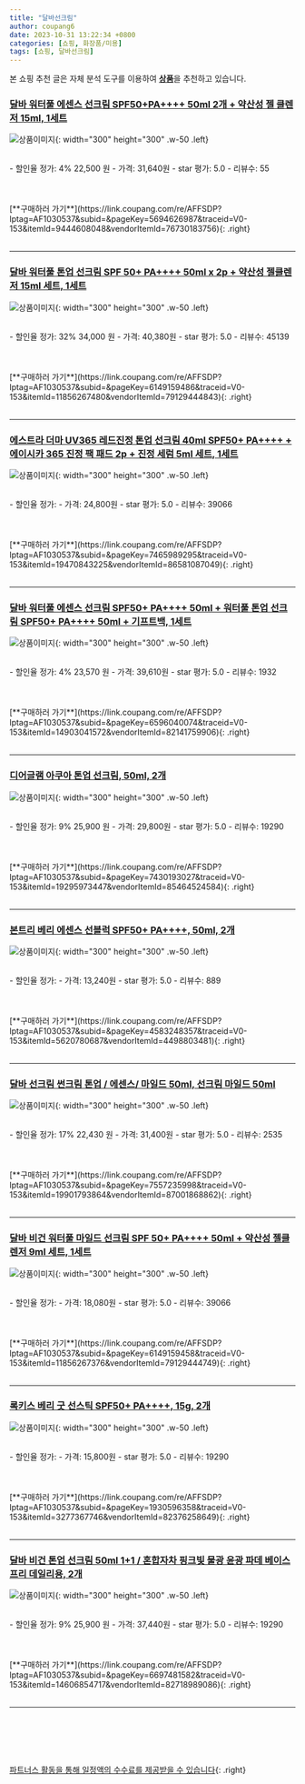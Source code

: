 ```yaml
---
title: "달바선크림"
author: coupang6
date: 2023-10-31 13:22:34 +0800
categories: [쇼핑, 화장품/미용]
tags: [쇼핑, 달바선크림]
---
```


본 쇼핑 추천 글은 자체 분석 도구를 이용하여 [**상품**](https://link.coupang.com/a/bao1ui)을 추천하고 있습니다.

### [달바 워터풀 에센스 선크림 SPF50+PA++++ 50ml 2개 + 약산성 젤 클렌저 15ml, 1세트](https://link.coupang.com/re/AFFSDP?lptag=AF1030537&subid=&pageKey=5694626987&traceid=V0-153&itemId=9444608048&vendorItemId=76730183756)

![상품이미지](https://thumbnail10.coupangcdn.com/thumbnails/remote/230x230ex/image/retail/images/8930260696626164-ce0749bc-427c-4d41-84f6-86a94f556362.jpg){: width="300" height="300" .w-50 .left}


<br>
- 할인율 정가: 4%  22,500   원
- 가격: 31,640원
- star 평가: 5.0
- 리뷰수: 55
<br>
<br>
<br>
<br>
[**구매하러 가기**](https://link.coupang.com/re/AFFSDP?lptag=AF1030537&subid=&pageKey=5694626987&traceid=V0-153&itemId=9444608048&vendorItemId=76730183756){: .right}
<br>
<br>

---

### [달바 워터풀 톤업 선크림 SPF 50+ PA++++ 50ml x 2p + 약산성 젤클렌저 15ml 세트, 1세트](https://link.coupang.com/re/AFFSDP?lptag=AF1030537&subid=&pageKey=6149159486&traceid=V0-153&itemId=11856267480&vendorItemId=79129444843)

![상품이미지](https://thumbnail7.coupangcdn.com/thumbnails/remote/230x230ex/image/retail/images/398654994856171-43613afc-c805-46fc-ae61-f3ac69444cd4.jpg){: width="300" height="300" .w-50 .left}


<br>
- 할인율 정가: 32%  34,000   원
- 가격: 40,380원
- star 평가: 5.0
- 리뷰수: 45139
<br>
<br>
<br>
<br>
[**구매하러 가기**](https://link.coupang.com/re/AFFSDP?lptag=AF1030537&subid=&pageKey=6149159486&traceid=V0-153&itemId=11856267480&vendorItemId=79129444843){: .right}
<br>
<br>

---

### [에스트라 더마 UV365 레드진정 톤업 선크림 40ml SPF50+ PA++++ + 에이시카 365 진정 팩 패드 2p + 진정 세럼 5ml 세트, 1세트](https://link.coupang.com/re/AFFSDP?lptag=AF1030537&subid=&pageKey=7465989295&traceid=V0-153&itemId=19470843225&vendorItemId=86581087049)

![상품이미지](https://thumbnail9.coupangcdn.com/thumbnails/remote/230x230ex/image/retail/images/2023/07/14/18/0/f795e616-43c3-41dd-a230-49ec4dda3871.jpg){: width="300" height="300" .w-50 .left}


<br>
- 할인율 정가: 
- 가격: 24,800원
- star 평가: 5.0
- 리뷰수: 39066
<br>
<br>
<br>
<br>
[**구매하러 가기**](https://link.coupang.com/re/AFFSDP?lptag=AF1030537&subid=&pageKey=7465989295&traceid=V0-153&itemId=19470843225&vendorItemId=86581087049){: .right}
<br>
<br>

---

### [달바 워터풀 에센스 선크림 SPF50+ PA++++ 50ml + 워터풀 톤업 선크림 SPF50+ PA++++ 50ml + 기프트백, 1세트](https://link.coupang.com/re/AFFSDP?lptag=AF1030537&subid=&pageKey=6596040074&traceid=V0-153&itemId=14903041572&vendorItemId=82141759906)

![상품이미지](https://thumbnail8.coupangcdn.com/thumbnails/remote/230x230ex/image/retail/images/1415007749680735-960af73e-4bf7-49b1-b170-ad7ab6eb2cb9.jpg){: width="300" height="300" .w-50 .left}


<br>
- 할인율 정가: 4%  23,570   원
- 가격: 39,610원
- star 평가: 5.0
- 리뷰수: 1932
<br>
<br>
<br>
<br>
[**구매하러 가기**](https://link.coupang.com/re/AFFSDP?lptag=AF1030537&subid=&pageKey=6596040074&traceid=V0-153&itemId=14903041572&vendorItemId=82141759906){: .right}
<br>
<br>

---

### [디어글램 아쿠아 톤업 선크림, 50ml, 2개](https://link.coupang.com/re/AFFSDP?lptag=AF1030537&subid=&pageKey=7430193027&traceid=V0-153&itemId=19295973447&vendorItemId=85464524584)

![상품이미지](https://thumbnail10.coupangcdn.com/thumbnails/remote/230x230ex/image/vendor_inventory/992b/7b26d6031266c101ee19fa40f79554c1e0fbd65e17f21c0177376697017e.jpg){: width="300" height="300" .w-50 .left}


<br>
- 할인율 정가: 9%  25,900   원
- 가격: 29,800원
- star 평가: 5.0
- 리뷰수: 19290
<br>
<br>
<br>
<br>
[**구매하러 가기**](https://link.coupang.com/re/AFFSDP?lptag=AF1030537&subid=&pageKey=7430193027&traceid=V0-153&itemId=19295973447&vendorItemId=85464524584){: .right}
<br>
<br>

---

### [본트리 베리 에센스 선블럭 SPF50+ PA++++, 50ml, 2개](https://link.coupang.com/re/AFFSDP?lptag=AF1030537&subid=&pageKey=4583248357&traceid=V0-153&itemId=5620780687&vendorItemId=4498803481)

![상품이미지](https://thumbnail7.coupangcdn.com/thumbnails/remote/230x230ex/image/retail/images/9025411721674794-e1d8b144-b1ff-4df5-9fd7-cafba8ec655f.png){: width="300" height="300" .w-50 .left}


<br>
- 할인율 정가: 
- 가격: 13,240원
- star 평가: 5.0
- 리뷰수: 889
<br>
<br>
<br>
<br>
[**구매하러 가기**](https://link.coupang.com/re/AFFSDP?lptag=AF1030537&subid=&pageKey=4583248357&traceid=V0-153&itemId=5620780687&vendorItemId=4498803481){: .right}
<br>
<br>

---

### [달바 선크림 썬크림 톤업 / 에센스/ 마일드 50ml, 선크림 마일드 50ml](https://link.coupang.com/re/AFFSDP?lptag=AF1030537&subid=&pageKey=7557235998&traceid=V0-153&itemId=19901793864&vendorItemId=87001868862)

![상품이미지](https://thumbnail7.coupangcdn.com/thumbnails/remote/230x230ex/image/vendor_inventory/7b9b/54f041337c33f085bf4570e5862c512a9864c2bac7997e0e3323b00aa854.jpeg){: width="300" height="300" .w-50 .left}


<br>
- 할인율 정가: 17%  22,430   원
- 가격: 31,400원
- star 평가: 5.0
- 리뷰수: 2535
<br>
<br>
<br>
<br>
[**구매하러 가기**](https://link.coupang.com/re/AFFSDP?lptag=AF1030537&subid=&pageKey=7557235998&traceid=V0-153&itemId=19901793864&vendorItemId=87001868862){: .right}
<br>
<br>

---

### [달바 비건 워터풀 마일드 선크림 SPF 50+ PA++++ 50ml + 약산성 젤클렌저 9ml 세트, 1세트](https://link.coupang.com/re/AFFSDP?lptag=AF1030537&subid=&pageKey=6149159458&traceid=V0-153&itemId=11856267376&vendorItemId=79129444749)

![상품이미지](https://thumbnail6.coupangcdn.com/thumbnails/remote/230x230ex/image/retail/images/4698299176073298-057e6724-f6f6-4f07-9cb0-2ca7e57ad23e.jpg){: width="300" height="300" .w-50 .left}


<br>
- 할인율 정가: 
- 가격: 18,080원
- star 평가: 5.0
- 리뷰수: 39066
<br>
<br>
<br>
<br>
[**구매하러 가기**](https://link.coupang.com/re/AFFSDP?lptag=AF1030537&subid=&pageKey=6149159458&traceid=V0-153&itemId=11856267376&vendorItemId=79129444749){: .right}
<br>
<br>

---

### [록키스 베리 굿 선스틱 SPF50+ PA++++, 15g, 2개](https://link.coupang.com/re/AFFSDP?lptag=AF1030537&subid=&pageKey=1930596358&traceid=V0-153&itemId=3277367746&vendorItemId=82376258649)

![상품이미지](https://thumbnail8.coupangcdn.com/thumbnails/remote/230x230ex/image/vendor_inventory/2725/e3100c27f053d3710a3cc4a13129e6f7486f5945df5ac5f573b5b4f3baca.jpg){: width="300" height="300" .w-50 .left}


<br>
- 할인율 정가: 
- 가격: 15,800원
- star 평가: 5.0
- 리뷰수: 19290
<br>
<br>
<br>
<br>
[**구매하러 가기**](https://link.coupang.com/re/AFFSDP?lptag=AF1030537&subid=&pageKey=1930596358&traceid=V0-153&itemId=3277367746&vendorItemId=82376258649){: .right}
<br>
<br>

---

### [달바 비건 톤업 선크림 50ml 1+1 / 혼합자차 핑크빛 물광 윤광 파데 베이스 프리 데일리용, 2개](https://link.coupang.com/re/AFFSDP?lptag=AF1030537&subid=&pageKey=6697481582&traceid=V0-153&itemId=14606854717&vendorItemId=82718989086)

![상품이미지](https://thumbnail7.coupangcdn.com/thumbnails/remote/230x230ex/image/vendor_inventory/dedd/0f0ac1d755acd37b3ccfe9fdd690819d36f5a4d7a1a4a1b7d68d1be0c9fa.jpg){: width="300" height="300" .w-50 .left}


<br>
- 할인율 정가: 9%  25,900   원
- 가격: 37,440원
- star 평가: 5.0
- 리뷰수: 19290
<br>
<br>
<br>
<br>
[**구매하러 가기**](https://link.coupang.com/re/AFFSDP?lptag=AF1030537&subid=&pageKey=6697481582&traceid=V0-153&itemId=14606854717&vendorItemId=82718989086){: .right}
<br>
<br>

---
<br><br><br><br><br> [파트너스 활동을 통해 일정액의 수수료를 제공받을 수 있습니다](https://link.coupang.com/a/bao1ui){: .right}